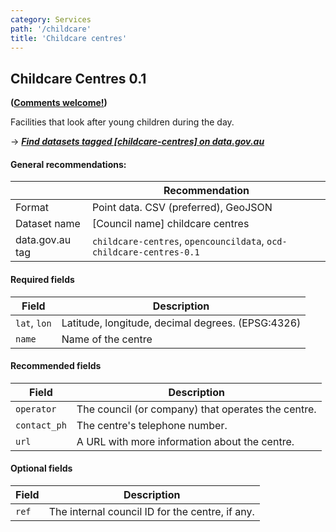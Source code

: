 ```yaml
---
category: Services
path: '/childcare'
title: 'Childcare centres'
---
```

## Childcare Centres 0.1
**([Comments welcome!](https://github.com/okfnau/open-council-data/issues))**

Facilities that look after young children during the day.

&rarr; <i>**[Find datasets tagged \[childcare-centres\] on data.gov.au](http://data.gov.au/dataset?sort=extras_harvest_portal+asc%2C+score+desc&q=&tags=childcare-centres)**</i>


#### General recommendations:

&nbsp;| Recommendation
------|------------
Format| Point data. CSV (preferred), GeoJSON
Dataset name| [Council name] childcare centres
data.gov.au tag| `childcare-centres`, `opencouncildata`, `ocd-childcare-centres-0.1`

#### Required fields

Field | Description
------|------------
`lat`, `lon`| Latitude, longitude, decimal degrees. (EPSG:4326) 
`name`| Name of the centre

#### Recommended fields
Field | Description
------|------------
`operator`| The council (or company) that operates the centre. 
`contact_ph`| The centre's telephone number.
`url`| A URL with more information about the centre.

#### Optional fields
Field | Description
------|------------
`ref`| The internal council ID for the centre, if any.
